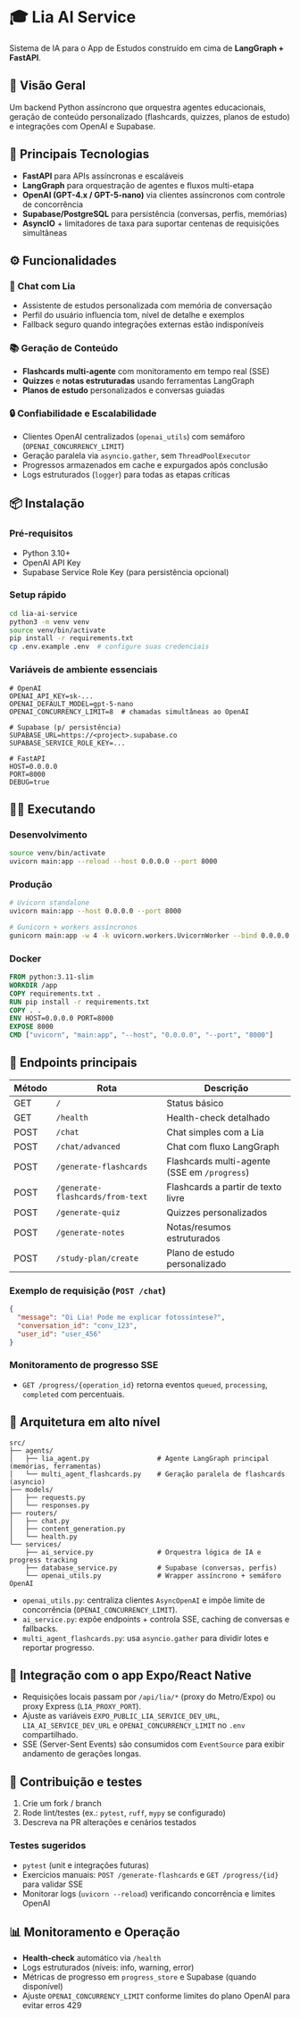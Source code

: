 # 🎓 Lia AI Service

Sistema de IA para o App de Estudos construído em cima de **LangGraph + FastAPI**.

## 🚀 Visão Geral

Um backend Python assíncrono que orquestra agentes educacionais, geração de conteúdo
personalizado (flashcards, quizzes, planos de estudo) e integrações com OpenAI e Supabase.

## 🧠 Principais Tecnologias
- **FastAPI** para APIs assíncronas e escaláveis
- **LangGraph** para orquestração de agentes e fluxos multi-etapa
- **OpenAI (GPT-4.x / GPT-5-nano)** via clientes assíncronos com controle de concorrência
- **Supabase/PostgreSQL** para persistência (conversas, perfis, memórias)
- **AsyncIO** + limitadores de taxa para suportar centenas de requisições simultâneas

## ⚙️ Funcionalidades

### 🤖 Chat com Lia
- Assistente de estudos personalizada com memória de conversação
- Perfil do usuário influencia tom, nível de detalhe e exemplos
- Fallback seguro quando integrações externas estão indisponíveis

### 📚 Geração de Conteúdo
- **Flashcards multi-agente** com monitoramento em tempo real (SSE)
- **Quizzes** e **notas estruturadas** usando ferramentas LangGraph
- **Planos de estudo** personalizados e conversas guiadas

### 🔒 Confiabilidade e Escalabilidade
- Clientes OpenAI centralizados (`openai_utils`) com semáforo (`OPENAI_CONCURRENCY_LIMIT`)
- Geração paralela via `asyncio.gather`, sem `ThreadPoolExecutor`
- Progressos armazenados em cache e expurgados após conclusão
- Logs estruturados (`logger`) para todas as etapas críticas

## 📦 Instalação

### Pré-requisitos
- Python 3.10+
- OpenAI API Key
- Supabase Service Role Key (para persistência opcional)

### Setup rápido
```bash
cd lia-ai-service
python3 -m venv venv
source venv/bin/activate
pip install -r requirements.txt
cp .env.example .env  # configure suas credenciais
```

### Variáveis de ambiente essenciais
```env
# OpenAI
OPENAI_API_KEY=sk-...
OPENAI_DEFAULT_MODEL=gpt-5-nano
OPENAI_CONCURRENCY_LIMIT=8  # chamadas simultâneas ao OpenAI

# Supabase (p/ persistência)
SUPABASE_URL=https://<project>.supabase.co
SUPABASE_SERVICE_ROLE_KEY=...

# FastAPI
HOST=0.0.0.0
PORT=8000
DEBUG=true
```

## 🏃‍♂️ Executando

### Desenvolvimento
```bash
source venv/bin/activate
uvicorn main:app --reload --host 0.0.0.0 --port 8000
```

### Produção
```bash
# Uvicorn standalone
uvicorn main:app --host 0.0.0.0 --port 8000

# Gunicorn + workers assíncronos
gunicorn main:app -w 4 -k uvicorn.workers.UvicornWorker --bind 0.0.0.0:8000
```

### Docker
```dockerfile
FROM python:3.11-slim
WORKDIR /app
COPY requirements.txt .
RUN pip install -r requirements.txt
COPY . .
ENV HOST=0.0.0.0 PORT=8000
EXPOSE 8000
CMD ["uvicorn", "main:app", "--host", "0.0.0.0", "--port", "8000"]
```

## 📖 Endpoints principais

| Método | Rota                              | Descrição                                  |
|--------|-----------------------------------|---------------------------------------------|
| GET    | `/`                               | Status básico                               |
| GET    | `/health`                         | Health-check detalhado                      |
| POST   | `/chat`                           | Chat simples com a Lia                      |
| POST   | `/chat/advanced`                  | Chat com fluxo LangGraph                    |
| POST   | `/generate-flashcards`            | Flashcards multi-agente (SSE em `/progress`) |
| POST   | `/generate-flashcards/from-text`  | Flashcards a partir de texto livre          |
| POST   | `/generate-quiz`                 | Quizzes personalizados                      |
| POST   | `/generate-notes`                | Notas/resumos estruturados                  |
| POST   | `/study-plan/create`             | Plano de estudo personalizado               |

### Exemplo de requisição (`POST /chat`)
```json
{
  "message": "Oi Lia! Pode me explicar fotossíntese?",
  "conversation_id": "conv_123",
  "user_id": "user_456"
}
```

### Monitoramento de progresso SSE
- `GET /progress/{operation_id}` retorna eventos `queued`, `processing`, `completed` com percentuais.

## 🧱 Arquitetura em alto nível

```
src/
├── agents/
│   ├── lia_agent.py                 # Agente LangGraph principal (memórias, ferramentas)
│   └── multi_agent_flashcards.py    # Geração paralela de flashcards (asyncio)
├── models/
│   ├── requests.py
│   └── responses.py
├── routers/
│   ├── chat.py
│   ├── content_generation.py
│   └── health.py
└── services/
    ├── ai_service.py                # Orquestra lógica de IA e progress tracking
    ├── database_service.py          # Supabase (conversas, perfis)
    └── openai_utils.py              # Wrapper assíncrono + semáforo OpenAI
```

- `openai_utils.py`: centraliza clientes `AsyncOpenAI` e impõe limite de concorrência (`OPENAI_CONCURRENCY_LIMIT`).
- `ai_service.py`: expõe endpoints + controla SSE, caching de conversas e fallbacks.
- `multi_agent_flashcards.py`: usa `asyncio.gather` para dividir lotes e reportar progresso.

## 🔗 Integração com o app Expo/React Native

- Requisições locais passam por `/api/lia/*` (proxy do Metro/Expo) ou proxy Express (`LIA_PROXY_PORT`).
- Ajuste as variáveis `EXPO_PUBLIC_LIA_SERVICE_DEV_URL`, `LIA_AI_SERVICE_DEV_URL` e `OPENAI_CONCURRENCY_LIMIT` no `.env` compartilhado.
- SSE (Server-Sent Events) são consumidos com `EventSource` para exibir andamento de gerações longas.

## 🤝 Contribuição e testes

1. Crie um fork / branch
2. Rode lint/testes (ex.: `pytest`, `ruff`, `mypy` se configurado)
3. Descreva na PR alterações e cenários testados

### Testes sugeridos
- `pytest` (unit e integrações futuras)
- Exercícios manuais: `POST /generate-flashcards` e `GET /progress/{id}` para validar SSE
- Monitorar logs (`uvicorn --reload`) verificando concorrência e limites OpenAI

## 📊 Monitoramento e Operação

- **Health-check** automático via `/health`
- Logs estruturados (níveis: info, warning, error)
- Métricas de progresso em `progress_store` e Supabase (quando disponível)
- Ajuste `OPENAI_CONCURRENCY_LIMIT` conforme limites do plano OpenAI para evitar erros 429
